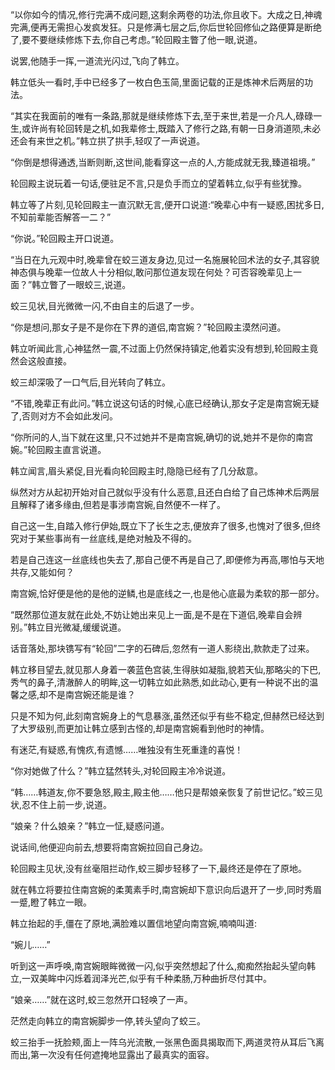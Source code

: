 
“以你如今的情况,修行完满不成问题,这剩余两卷的功法,你且收下。大成之日,神魂完满,便再无需担心发疯发狂。只是修满七层之后,你后世轮回修仙之路便算是断绝了,要不要继续修炼下去,你自己考虑。”轮回殿主瞥了他一眼,说道。

说罢,他随手一挥,一道流光闪过,飞向了韩立。

韩立低头一看时,手中已经多了一枚白色玉简,里面记载的正是炼神术后两层的功法。

“其实在我面前的唯有一条路,那就是继续修炼下去,至于来世,若是一介凡人,碌碌一生,或许尚有轮回转是之机,如我辈修士,既踏入了修行之路,有朝一日身消道陨,未必还会有来世之机。”韩立拱了拱手,轻叹了一声说道。

“你倒是想得通透,当断则断,这世间,能看穿这一点的人,方能成就无我,臻道祖境。”

轮回殿主说玩着一句话,便驻足不言,只是负手而立的望着韩立,似乎有些犹豫。

韩立等了片刻,见轮回殿主一直沉默无言,便开口说道:“晚辈心中有一疑惑,困扰多日,不知前辈能否解答一二？”

“你说。”轮回殿主开口说道。

“当日在九元观中时,晚辈曾在蛟三道友身边,见过一名施展轮回术法的女子,其容貌神态俱与晚辈一位故人十分相似,敢问那位道友现在何处？可否容晚辈见上一面？”韩立瞥了一眼蛟三,说道。

蛟三见状,目光微微一闪,不由自主的后退了一步。

“你是想问,那女子是不是你在下界的道侣,南宫婉？”轮回殿主漠然问道。

韩立听闻此言,心神猛然一震,不过面上仍然保持镇定,他着实没有想到,轮回殿主竟然会这般直接。

蛟三却深吸了一口气后,目光转向了韩立。

“不错,晚辈正有此问。”韩立说这句话的时候,心底已经确认,那女子定是南宫婉无疑了,否则对方不会如此发问。

“你所问的人,当下就在这里,只不过她并不是南宫婉,确切的说,她并不是你的南宫婉。”轮回殿主直言说道。

韩立闻言,眉头紧促,目光看向轮回殿主时,隐隐已经有了几分敌意。

纵然对方从起初开始对自己就似乎没有什么恶意,且还白白给了自己炼神术后两层且解释了诸多缘由,但若是事涉南宫婉,自然便不一样了。

自己这一生,自踏入修行伊始,既立下了长生之志,便放弃了很多,也愧对了很多,但终究对于某些事尚有一丝底线,是绝对触及不得的。

若是自己连这一丝底线也失去了,那自己便不再是自己了,即便修为再高,哪怕与天地共存,又能如何？

南宫婉,恰好便是他的是他的逆鳞,也是底线之一,也是他心底最为柔软的那一部分。

“既然那位道友就在此处,不妨让她出来见上一面,是不是在下道侣,晚辈自会辨别。”韩立目光微凝,缓缓说道。

话音落处,那块镌写有“轮回”二字的石碑后,忽然有一道人影绕出,款款走了过来。

韩立移目望去,就见那人身着一袭蓝色宫装,生得肤如凝脂,貌若天仙,那略尖的下巴,秀气的鼻子,清澈醉人的明眸,这一切韩立如此熟悉,如此动心,更有一种说不出的温馨之感,却不是南宫婉还能是谁？

只是不知为何,此刻南宫婉身上的气息暴涨,虽然还似乎有些不稳定,但赫然已经达到了大罗级别,而更加让韩立感到古怪的,却是南宫婉看到他时的神情。

有迷茫,有疑惑,有愧疚,有遗憾……唯独没有生死重逢的喜悦！

“你对她做了什么？”韩立猛然转头,对轮回殿主冷冷说道。

“韩……韩道友,你不要急怒,殿主,殿主他……他只是帮娘亲恢复了前世记忆。”蛟三见状,忍不住上前一步,说道。

“娘亲？什么娘亲？”韩立一怔,疑惑问道。

说话间,他便迎向前去,想要将南宫婉拉回自己身边。

轮回殿主见状,没有丝毫阻拦动作,蛟三脚步轻移了一下,最终还是停在了原地。

就在韩立将要拉住南宫婉的柔荑素手时,南宫婉却下意识向后退开了一步,同时秀眉一蹙,瞪了韩立一眼。

韩立抬起的手,僵在了原地,满脸难以置信地望向南宫婉,喃喃叫道:

“婉儿……”

听到这一声呼唤,南宫婉眼眸微微一闪,似乎突然想起了什么,痴痴然抬起头望向韩立,一双美眸中闪烁着润泽光芒,似乎有千种柔肠,万种曲折尽付其中。

“娘亲……”就在这时,蛟三忽然开口轻唤了一声。

茫然走向韩立的南宫婉脚步一停,转头望向了蛟三。

蛟三抬手一抚脸颊,面上一阵乌光流散,一张黑色面具揭取而下,两道灵符从耳后飞离而出,第一次没有任何遮掩地显露出了最真实的面容。